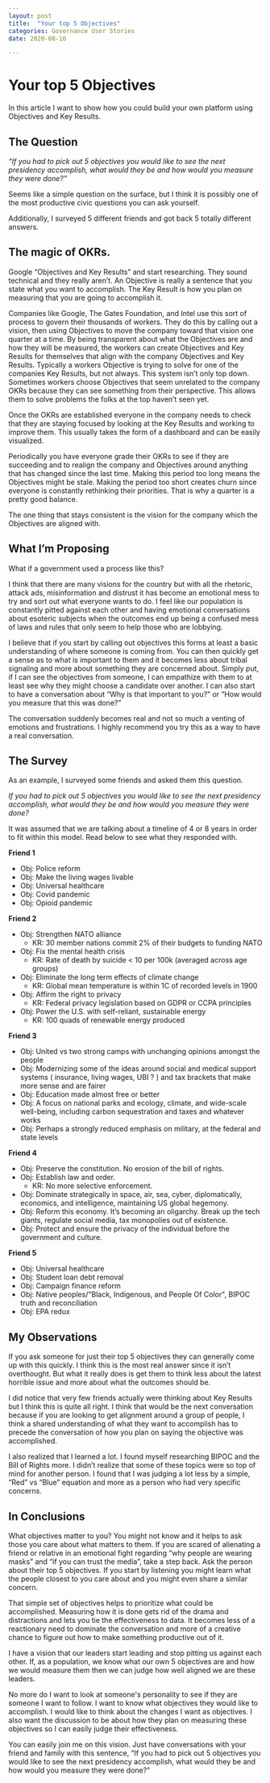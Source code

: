 ```yaml
---
layout: post
title:  "Your top 5 Objectives"
categories: Governance User Stories
date: 2020-08-16

---
```

# Your top 5 Objectives
In this article I want to show how you could build your own platform using Objectives and Key Results.

## The Question

*“If you had to pick out 5 objectives you would like to see the next presidency accomplish, what would they be and how would you measure they were done?”*

Seems like a simple question on the surface, but I think it is possibly one of the most productive civic questions you can ask yourself.

Additionally, I surveyed 5 different friends and got back 5 totally different answers.

## The magic of OKRs.
Google “Objectives and Key Results” and start researching. They sound technical and they really aren’t. An Objective is really a sentence that you state what you want to accomplish. The Key Result is how you plan on measuring that you are going to accomplish it.

Companies like Google, The Gates Foundation, and Intel use this sort of process to govern their thousands of workers. They do this by calling out a vision, then using Objectives to move the company toward that vision one quarter at a time. By being transparent about what the Objectives are and how they will be measured, the workers can create Objectives and Key Results for themselves that align with the company Objectives and Key Results. Typically a workers Objective is trying to solve for one of the companies Key Results, but not always. This system isn’t only top down. Sometimes workers choose Objectives that seem unrelated to the company OKRs because they can see something from their perspective. This allows them to solve problems the folks at the top haven’t seen yet.

Once the OKRs are established everyone in the company needs to check that they are staying focused by looking at the Key Results and working to improve them. This usually takes the form of a dashboard and can be easily visualized.

Periodically you have everyone grade their OKRs to see if they are succeeding and to realign the company and Objectives around anything that has changed since the last time. Making this period too long means the Objectives might be stale. Making the period too short creates churn since everyone is constantly rethinking their priorities. That is why a quarter is a pretty good balance.

The one thing that stays consistent is the vision for the company which the Objectives are aligned with.

## What I’m Proposing
What if a government used a process like this?

I think that there are many visions for the country but with all the rhetoric, attack ads, misinformation and distrust it has become an emotional mess to try and sort out what everyone wants to do. I feel like our population is constantly pitted against each other and having emotional conversations about esoteric subjects when the outcomes end up being a confused mess of laws and rules that only seem to help those who are lobbying.

I believe that if you start by calling out objectives this forms at least a basic understanding of where someone is coming from. You can then quickly get a sense as to what is important to them and it becomes less about tribal signaling and more about something they are concerned about. Simply put, if I can see the objectives from someone, I can empathize with them to at least see why they might choose a candidate over another. I can also start to have a conversation about “Why is that important to you?” or “How would you measure that this was done?”

The conversation suddenly becomes real and not so much a venting of emotions and frustrations. I highly recommend you try this as a way to have a real conversation.

## The Survey
As an example, I surveyed some friends and asked them this question.

*If you had to pick out 5 objectives you would like to see the next presidency accomplish, what would they be and how would you measure they were done?*

It was assumed that we are talking about a timeline of 4 or 8 years in order to fit within this model. Read below to see what they responded with.

**Friend 1**
* Obj: Police reform
* Obj: Make the living wages livable
* Obj: Universal healthcare
* Obj: Covid pandemic
* Obj: Opioid pandemic

**Friend 2**
* Obj: Strengthen NATO alliance
  * KR: 30 member nations commit 2% of their budgets to funding NATO
* Obj: Fix the mental health crisis
  * KR: Rate of death by suicide < 10 per 100k (averaged across age groups)
* Obj: Eliminate the long term effects of climate change
  * KR: Global mean temperature is within 1C of recorded levels in 1900
* Obj: Affirm the right to privacy
  * KR: Federal privacy legislation based on GDPR or CCPA principles
* Obj: Power the U.S. with self-reliant, sustainable energy
  * KR: 100 quads of renewable energy produced

**Friend 3**
* Obj: United vs two strong camps with unchanging opinions amongst the people
* Obj: Modernizing some of the ideas around social and medical support systems ( insurance, living wages, UBI ? ) and tax brackets that make more sense and are fairer
* Obj: Education made almost free or better
* Obj: A focus on national parks and ecology, climate, and wide-scale well-being, including carbon sequestration and taxes and whatever works
* Obj: Perhaps a strongly reduced emphasis on military, at the federal and state levels

**Friend 4**
* Obj: Preserve the constitution. No erosion of the bill of rights.
* Obj: Establish law and order.
  * KR: No more selective enforcement.
* Obj: Dominate strategically in space, air, sea, cyber, diplomatically, economics, and intelligence, maintaining US global hegemony.
* Obj: Reform this economy. It’s becoming an oligarchy. Break up the tech giants, regulate social media, tax monopolies out of existence.
* Obj: Protect and ensure the privacy of the individual before the government and culture.  

**Friend 5**
* Obj: Universal healthcare
* Obj: Student loan debt removal
* Obj: Campaign finance reform
* Obj: Native peoples/"Black, Indigenous, and People Of Color", BIPOC truth and reconciliation
* Obj: EPA redux

## My Observations
If you ask someone for just their top 5 objectives they can generally come up with this quickly. I think this is the most real answer since it isn’t overthought. But what it really does is get them to think less about the latest horrible issue and more about what the outcomes should be.

I did notice that very few friends actually were thinking about Key Results but I think this is quite all right. I think that would be the next conversation because if you are looking to get alignment around a group of people, I think a shared understanding of what they want to accomplish has to precede the conversation of how you plan on saying the objective was accomplished.

I also realized that I learned a lot. I found myself researching BIPOC and the Bill of Rights more. I didn’t realize that some of these topics were so top of mind for another person. I found that I was judging a lot less by a simple, “Red” vs “Blue” equation and more as a person who had very specific concerns.

## In Conclusions
What objectives matter to you? You might not know and it helps to ask those you care about what matters to them. If you are scared of alienating a friend or relative in an emotional fight regarding “why people are wearing masks” and “if you can trust the media”, take a step back. Ask the person about their top 5 objectives. If you start by listening you might learn what the people closest to you care about and you might even share a similar concern.

That simple set of objectives helps to prioritize what could be accomplished. Measuring how it is done gets rid of the drama and distractions and lets you tie the effectiveness to data. It becomes less of a reactionary need to dominate the conversation and more of a creative chance to figure out how to make something productive out of it.

I have a vision that our leaders start leading and stop pitting us against each other. If, as a population, we know what our own 5 objectives are and how we would measure them then we can judge how well aligned we are these leaders.

No more do I want to look at someone's personality to see if they are someone I want to follow. I want to know what objectives they would like to accomplish. I would like to think about the changes I want as objectives. I also want the discussion to be about how they plan on measuring these objectives so I can easily judge their effectiveness.

You can easily join me on this vision. Just have conversations with your friend and family with this sentence, “If you had to pick out 5 objectives you would like to see the next presidency accomplish, what would they be and how would you measure they were done?”
